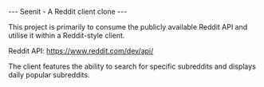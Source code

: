 --- Seenit - A Reddit client clone ---

This project is primarily to consume the publicly available Reddit API and utilise it within a Reddit-style client.

Reddit API: https://www.reddit.com/dev/api/

The client features the ability to search for specific subreddits and displays daily popular subreddits.
